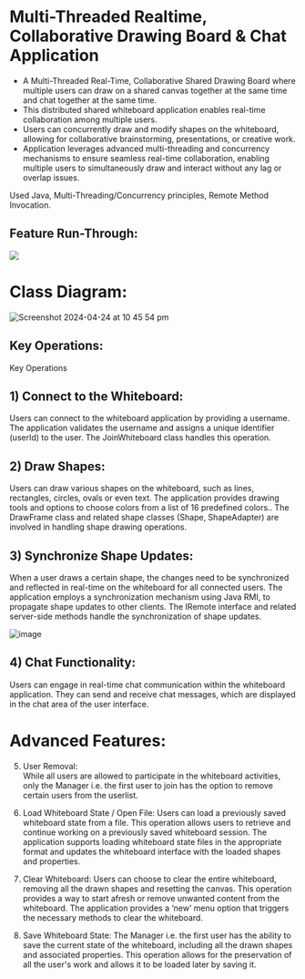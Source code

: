 # Multi-Threaded Realtime, Collaborative Drawing Board & Chat Application
* A Multi-Threaded Real-Time, Collaborative Shared Drawing Board where multiple users can draw on a shared canvas together at the same time and chat together at the same time. <br>
* This distributed shared whiteboard application enables real-time collaboration among multiple users.
* Users can concurrently draw and modify shapes on the whiteboard, allowing for collaborative brainstorming, presentations, or creative work. 
* Application leverages advanced multi-threading and concurrency mechanisms to ensure seamless real-time collaboration, enabling multiple users to simultaneously draw and interact without any lag or overlap issues.

Used Java, Multi-Threading/Concurrency principles, Remote Method Invocation.

## Feature Run-Through:
![](https://github.com/jaiphookan20/RealTime-Collaborative-DrawingBoard/blob/main/Collaborative%20Whiteboard.gif)

# Class Diagram:

![Screenshot 2024-04-24 at 10 45 54 pm](https://github.com/jaiphookan20/RealTime-Collaborative-DrawingBoard/assets/52240311/185c81db-37a1-414f-9065-e419b064addf)

## Key Operations:

Key Operations
## 1) Connect to the Whiteboard:
Users can connect to the whiteboard application by providing a username. The application validates the username and assigns a unique identifier (userId) to the user. The JoinWhiteboard class handles this operation.

## 2) Draw Shapes:
Users can draw various shapes on the whiteboard, such as lines, rectangles, circles, ovals or even text. The application provides drawing tools and options to choose colors from a list of 16 predefined colors.. The DrawFrame class and related shape classes (Shape, ShapeAdapter) are involved in handling shape drawing operations.


## 3) Synchronize Shape Updates:
When a user draws a certain shape, the changes need to be synchronized and reflected in real-time on the whiteboard for all connected users. The application employs a synchronization mechanism using Java RMI, to propagate shape updates to other clients. The IRemote interface and related server-side methods handle the synchronization of shape updates.

![image](https://github.com/jaiphookan20/Multi-Threaded-Shared-DrawingBoard/assets/52240311/d31ffd79-3676-4d16-800b-17ff9d0a3f1f)

## 4) Chat Functionality:
Users can engage in real-time chat communication within the whiteboard application. They can send and receive chat messages, which are displayed in the chat area of the user interface.

# Advanced Features:
5) User Removal:  
While all users are allowed to participate in the whiteboard activities, only the Manager i.e. the first user to join has the option to remove certain users from the userlist. 

6) Load Whiteboard State / Open File: 
Users can load a previously saved whiteboard state from a file. This operation allows users to retrieve and continue working on a previously saved whiteboard session. The application supports loading whiteboard state files in the appropriate format and updates the whiteboard interface with the loaded shapes and properties.

7) Clear Whiteboard: 
Users can choose to clear the entire whiteboard, removing all the drawn shapes and resetting the canvas. This operation provides a way to start afresh or remove unwanted content from the whiteboard. The application provides a ‘new’ menu option that triggers the necessary methods to clear the whiteboard.

8) Save Whiteboard State: The Manager i.e. the first user has the ability to save the current state of the whiteboard, including all the drawn shapes and associated properties. This operation allows for the preservation of all the user's work and allows it to be loaded later by saving it. 
